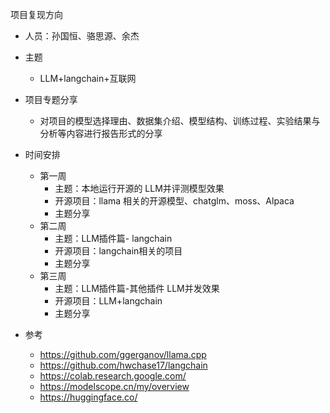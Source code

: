 项目复现方向

- 人员：孙国恒、骆思源、余杰
- 主题
    - LLM+langchain+互联网

- 项目专题分享
    - 对项目的模型选择理由、数据集介绍、模型结构、训练过程、实验结果与分析等内容进行报告形式的分享
- 时间安排
    - 第一周
        - 主题：本地运行开源的 LLM并评测模型效果
        - 开源项目：llama 相关的开源模型、chatglm、moss、Alpaca
        - 主题分享
    - 第二周
        - 主题：LLM插件篇- langchain
        - 开源项目：langchain相关的项目
        - 主题分享
    - 第三周
        - 主题：LLM插件篇-其他插件 LLM并发效果 
        - 开源项目：LLM+langchain
        - 主题分享

- 参考
    - https://github.com/ggerganov/llama.cpp
    - https://github.com/hwchase17/langchain
    - https://colab.research.google.com/
    - https://modelscope.cn/my/overview
    - https://huggingface.co/
